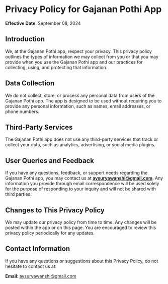 
# Privacy Policy for Gajanan Pothi App

**Effective Date**: September 08, 2024

## Introduction

We, at the Gajanan Pothi app, respect your privacy. This privacy policy outlines the types of information we may collect from you or that you may provide when you use the Gajanan Pothi app and our practices for collecting, using, and protecting that information.

## Data Collection

We do not collect, store, or process any personal data from users of the Gajanan Pothi app. The app is designed to be used without requiring you to provide any personal information, such as names, email addresses, or phone numbers.

## Third-Party Services

The Gajanan Pothi app does not use any third-party services that track or collect your data, such as analytics, advertising, or social media plugins.

## User Queries and Feedback

If you have any questions, feedback, or support needs regarding the Gajanan Pothi app, you may contact us at **aysuryawanshi@gmail.com**. Any information you provide through email correspondence will be used solely for the purpose of responding to your inquiry and will not be shared with third parties.

## Changes to This Privacy Policy

We may update our privacy policy from time to time. Any changes will be posted within the app or on this page. You are encouraged to review this privacy policy periodically for any updates.

## Contact Information

If you have any questions or suggestions about this Privacy Policy, do not hesitate to contact us at:

**Email**: aysuryawanshi@gmail.com
